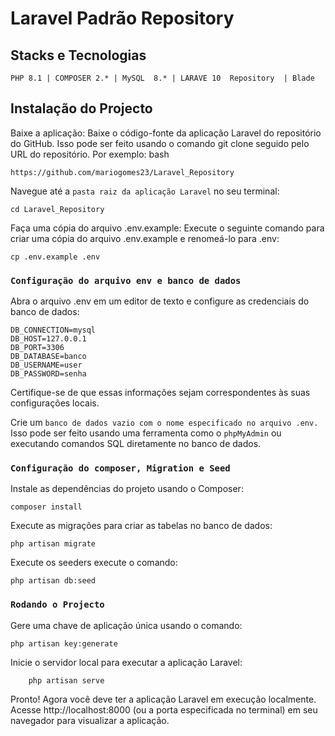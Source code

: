 # Laravel Padrão Repository
## Stacks e Tecnologias
 `PHP 8.1 | COMPOSER 2.* | MySQL  8.* | LARAVE 10  Repository  | Blade`
 
## Instalação do Projecto 

Baixe a aplicação: Baixe o código-fonte da aplicação Laravel do repositório do GitHub. Isso pode ser feito usando o comando git clone seguido pelo URL do repositório. Por exemplo:
bash

    https://github.com/mariogomes23/Laravel_Repository

Navegue até a `pasta raiz da aplicação Laravel` no seu terminal:

    cd Laravel_Repository
Faça uma cópia do arquivo .env.example: Execute o seguinte comando para criar uma cópia do arquivo .env.example e renomeá-lo para .env:

    cp .env.example .env

### `Configuração do arquivo env e banco de dados`

Abra o arquivo .env em um editor de texto e configure as credenciais do banco de dados:

    DB_CONNECTION=mysql
    DB_HOST=127.0.0.1
    DB_PORT=3306
    DB_DATABASE=banco
    DB_USERNAME=user
    DB_PASSWORD=senha

Certifique-se de que essas informações sejam correspondentes às suas configurações locais.

 Crie um `banco de dados vazio com o nome especificado no arquivo .env.` Isso pode ser feito usando uma ferramenta como o `phpMyAdmin` ou executando comandos SQL diretamente no banco de dados.

### `Configuração do composer, Migration e Seed`

Instale as dependências do projeto usando o Composer:

    composer install

Execute as migrações para criar as tabelas no banco de dados:

    php artisan migrate

Execute os seeders execute o comando:

    php artisan db:seed


### `Rodando o Projecto`
Gere uma chave de aplicação única usando o comando:

    php artisan key:generate

Inicie o servidor local para executar a aplicação Laravel:

        php artisan serve

Pronto! Agora você deve ter a aplicação Laravel em execução localmente. 
    Acesse http://localhost:8000 (ou a porta especificada no terminal) em seu navegador para visualizar a aplicação.
